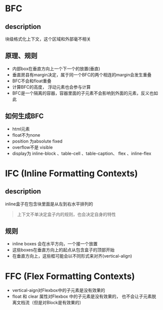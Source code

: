 # BFC
## description
块级格式化上下文，这个区域和外部毫不相关

## 原理、规则
- 内部box在垂直方向上一个下一个的放置(垂直)
- 垂直房县有margin决定，属于同一个BFC的两个相连的margin会发生重叠
- BFC不会和float重叠
- 计算BFC的高度， 浮动元素也会参与计算
- BFC是一个隔离的容器，容器里面的子元素不会影响到外面的元素，反义也如此

## 如何生成BFC
- html元素
- float不为none
- position 为absolute fixed
- overflow不是 visible
- display为 inline-block 、table-cell 、table-caption、 flex 、inline-flex

# IFC (Inline Formatting Contexts)
## description
inline盒子在包含块里面是从左到右水平排列的
> 上下文不单决定盒子内的规则，也会决定自身的特性

## 规则
- inline boxes 会在水平方向，一个接一个放置
- 这些boxes在垂直方向上的起点从包含盒子的顶部开始
- 在垂直方向上，这些框可能会以不同形式来对齐(vertical-align)

# FFC (Flex Formatting Contexts)
- vertical-aign对Flexbox中的子元素是没有效果的
- float 和 clear 属性对Flexbox 中的子元素是没有效果的， 也不会让子元素脱离文档流（但是对Block是有效果的）
